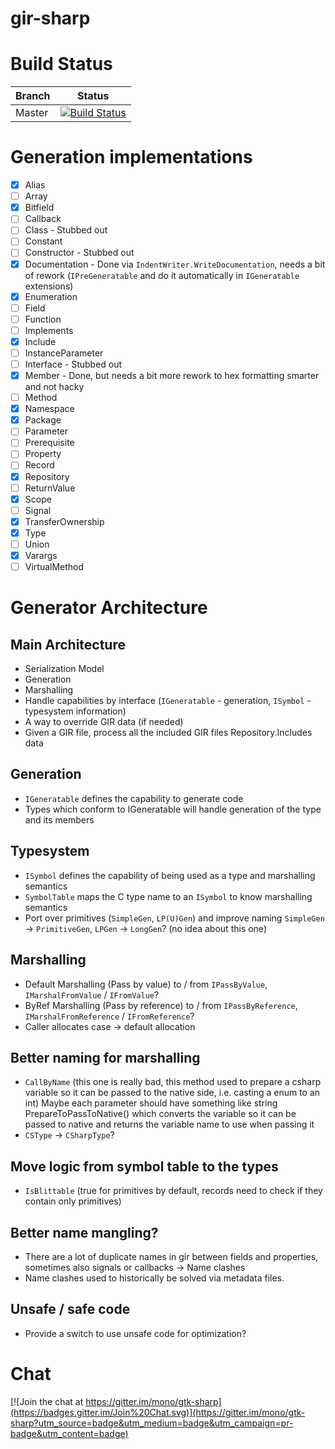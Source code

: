 # gir-sharp

# Build Status

| Branch | Status |
|--------|--------|
| Master |[![Build Status](https://travis-ci.org/mono/gir-sharp.svg?branch=master)](https://travis-ci.org/mono/gir-sharp)|

# Generation implementations

- [x] Alias
- [ ] Array
- [x] Bitfield
- [ ] Callback
- [ ] Class - Stubbed out
- [ ] Constant
- [ ] Constructor - Stubbed out
- [x] Documentation - Done via `IndentWriter.WriteDocumentation`, needs a bit of rework (`IPreGeneratable` and do it automatically in `IGeneratable` extensions)
- [x] Enumeration
- [ ] Field
- [ ] Function
- [ ] Implements
- [x] Include
- [ ] InstanceParameter
- [ ] Interface - Stubbed out
- [x] Member - Done, but needs a bit more rework to hex formatting smarter and not hacky
- [ ] Method
- [x] Namespace
- [x] Package
- [ ] Parameter
- [ ] Prerequisite
- [ ] Property
- [ ] Record
- [x] Repository
- [ ] ReturnValue
- [x] Scope
- [ ] Signal
- [x] TransferOwnership
- [x] Type
- [ ] Union
- [x] Varargs
- [ ] VirtualMethod

# Generator Architecture

## Main Architecture

- Serialization Model
- Generation
- Marshalling
- Handle capabilities by interface (`IGeneratable` - generation, `ISymbol` - typesystem information)
- A way to override GIR data (if needed)
- Given a GIR file, process all the included GIR files Repository.Includes data

## Generation

- `IGeneratable` defines the capability to generate code
- Types which conform to IGeneratable will handle generation of the type and its members

## Typesystem

- `ISymbol` defines the capability of being used as a type and marshalling semantics
- `SymbolTable` maps the C type name to an `ISymbol` to know marshalling semantics
- Port over primitives (`SimpleGen`, `LP(U)Gen`) and improve naming `SimpleGen` → `PrimitiveGen`, `LPGen` → `LongGen`? (no idea about this one)

## Marshalling

- Default Marshalling (Pass by value) to / from `IPassByValue`, `IMarshalFromValue` / `IFromValue`?
- ByRef Marshalling (Pass by reference) to / from `IPassByReference`, `IMarshalFromReference` / `IFromReference`?
- Caller allocates case -> default allocation

## Better naming for marshalling

- `CallByName` (this one is really bad, this method used to prepare a csharp variable so it can be passed to the native side, i.e. casting a enum to an int) Maybe each parameter should have something like string PrepareToPassToNative() which converts the variable so it can be passed to native and returns the variable name to use when passing it
- `CSType` → `CSharpType`?

## Move logic from symbol table to the types

- `IsBlittable` (true for primitives by default, records need to check if they contain only primitives)

## Better name mangling?

- There are a lot of duplicate names in gir between fields and properties, sometimes also signals or callbacks → Name clashes
- Name clashes used to historically be solved via metadata files.

## Unsafe / safe code

- Provide a switch to use unsafe code for optimization?

# Chat
[![Join the chat at https://gitter.im/mono/gtk-sharp](https://badges.gitter.im/Join%20Chat.svg)](https://gitter.im/mono/gtk-sharp?utm_source=badge&utm_medium=badge&utm_campaign=pr-badge&utm_content=badge)
